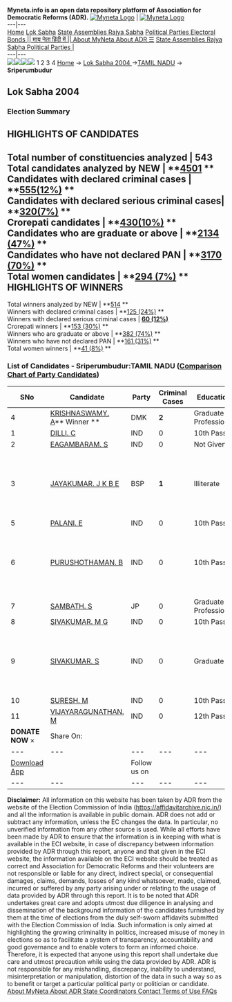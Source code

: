 **Myneta.info is an open data repository platform of Association for Democratic Reforms (ADR).**
[![Myneta Logo](https://www.myneta.info/lib/img/myneta-logo.png)](https://www.myneta.info/) | [![Myneta Logo](https://www.myneta.info/lib/img/adr-logo.png)](https://adrindia.org)  
---|---  
[Home](https://www.myneta.info/) [Lok Sabha](https://www.myneta.info/#ls "Lok Sabha") [ State Assemblies ](https://www.myneta.info/#sa "State Assemblies") [Rajya Sabha](https://www.myneta.info/#rs "Rajya Sabha") [Political Parties ](https://www.myneta.info/party "Political Parties") [ Electoral Bonds ](https://www.myneta.info/electoral_bonds "Electoral Bonds") [ || माय नेता हिंदी में || ](https://translate.google.co.in/translate?prev=hp&hl=en&js=y&u=www.myneta.info&sl=en&tl=hi&history_state0=) [ About MyNeta ](https://adrindia.org/content/about-myneta) [ About ADR ](https://adrindia.org/about-adr/who-we-are) [☰](javascript:void\(0\))
[ State Assemblies ](https://www.myneta.info/#sa "State Assemblies") [ Rajya Sabha ](https://www.myneta.info/#rs "Rajya Sabha") [ Political Parties ](https://www.myneta.info/party "Political Parties")
|   
---|---  
![](https://www.myneta.info/lib/img/banner/banner-1.png)![](https://www.myneta.info/lib/img/banner/banner-2.png)![](https://www.myneta.info/lib/img/banner/banner-3.png)![](https://www.myneta.info/lib/img/banner/banner-4.png)
1  2  3  4 
[Home](https://www.myneta.info/) → [Lok Sabha 2004 ](https://www.myneta.info/loksabha2004/)→[TAMIL NADU](https://www.myneta.info/loksabha2004/index.php?action=show_constituencies&state_id=22) → **Sriperumbudur**
### 
## Lok Sabha 2004 
###  Election Summary 
HIGHLIGHTS OF CANDIDATES  
---  
Total number of constituencies analyzed |  543   
Total candidates analyzed by NEW | **[4501](https://www.myneta.info/loksabha2004/index.php?action=summary&subAction=candidates_analyzed&sort=candidate#summary) **  
Candidates with declared criminal cases | **[555(12%)](https://www.myneta.info/loksabha2004/index.php?action=summary&subAction=crime&sort=candidate#summary) **  
Candidates with declared serious criminal cases| **[320(7%)](https://www.myneta.info/loksabha2004/index.php?action=summary&subAction=serious_crime&sort=candidate#summary) **  
Crorepati candidates | **[430(10%)](https://www.myneta.info/loksabha2004/index.php?action=summary&subAction=crorepati&sort=candidate#summary) **  
Candidates who are graduate or above | **[2134 (47%)](https://www.myneta.info/loksabha2004/index.php?action=summary&subAction=education&sort=candidate#summary) **  
Candidates who have not declared PAN | **[3170 (70%)](https://www.myneta.info/loksabha2004/index.php?action=summary&subAction=without_pan&sort=candidate#summary) **  
Total women candidates | **[294 (7%)](https://www.myneta.info/loksabha2004/index.php?action=summary&subAction=women_candidate&sort=candidate#summary) **  
HIGHLIGHTS OF WINNERS  
---  
Total winners analyzed by NEW | **[514](https://www.myneta.info/loksabha2004/index.php?action=summary&subAction=winner_analyzed&sort=candidate#summary) **  
Winners with declared criminal cases | **[125 (24%)](https://www.myneta.info/loksabha2004/index.php?action=summary&subAction=winner_crime&sort=candidate#summary) **  
Winners with declared serious criminal cases | **[60 (12%)](https://www.myneta.info/loksabha2004/index.php?action=summary&subAction=winner_serious_crime&sort=candidate#summary)**  
Crorepati winners | **[153 (30%)](https://www.myneta.info/loksabha2004/index.php?action=summary&subAction=winner_crorepati&sort=candidate#summary) **  
Winners who are graduate or above | **[382 (74%)](https://www.myneta.info/loksabha2004/index.php?action=summary&subAction=winner_education&sort=candidate#summary) **  
Winners who have not declared PAN | **[161 (31%)](https://www.myneta.info/loksabha2004/index.php?action=summary&subAction=winner_without_pan&sort=candidate#summary) **  
Total women winners | **[41 (8%)](https://www.myneta.info/loksabha2004/index.php?action=summary&subAction=winner_women&sort=candidate#summary) **  
### List of Candidates - Sriperumbudur:TAMIL NADU ([Comparison Chart of Party Candidates](https://www.myneta.info/loksabha2004/comparisonchart.php?constituency_id=379))
SNo | Candidate| Party| Criminal Cases| Education| Age| Total Assets| Liabilities  
---|---|---|---|---|---|---|---  
4  | [KRISHNASWAMY. A](https://www.myneta.info/loksabha2004/candidate.php?candidate_id=3708)** Winner ** | DMK | **2** | Graduate Professional| 38 | Rs 22,14,854 ~ 22 Lacs+ | Rs 0 ~   
1  | [DILLI. C](https://www.myneta.info/loksabha2004/candidate.php?candidate_id=3720) | IND | 0 | 10th Pass| 29 | Rs 22,000 ~ 22 Thou+ | Rs 0 ~   
2  | [EAGAMBARAM. S](https://www.myneta.info/loksabha2004/candidate.php?candidate_id=3717) | IND | 0 | Not Given| 47 | Rs 33,000 ~ 33 Thou+ | Rs 0 ~   
3  | [JAYAKUMAR. J K B E](https://www.myneta.info/loksabha2004/candidate.php?candidate_id=3714) | BSP | **1** | Illiterate| 52 | ![](https://myneta.info/image_v2.php?myneta_folder=loksabha2004&candidate_id=3714&col=ta) | ![](https://myneta.info/image_v2.php?myneta_folder=loksabha2004&candidate_id=3714&col=lia)  
5  | [PALANI. E](https://www.myneta.info/loksabha2004/candidate.php?candidate_id=3719) | IND | 0 | 10th Pass| 31 | Rs 11,35,960 ~ 11 Lacs+ | Rs 0 ~   
6  | [PURUSHOTHAMAN. B](https://www.myneta.info/loksabha2004/candidate.php?candidate_id=3715) | IND | 0 | 10th Pass| 34 | ![](https://myneta.info/image_v2.php?myneta_folder=loksabha2004&candidate_id=3715&col=ta) | ![](https://myneta.info/image_v2.php?myneta_folder=loksabha2004&candidate_id=3715&col=lia)  
7  | [SAMBATH. S](https://www.myneta.info/loksabha2004/candidate.php?candidate_id=3712) | JP | 0 | Graduate Professional| 35 | Rs 1,40,000 ~ 1 Lacs+ | Rs 0 ~   
8  | [SIVAKUMAR. M G](https://www.myneta.info/loksabha2004/candidate.php?candidate_id=3722) | IND | 0 | 10th Pass| 34 | Rs 24,100 ~ 24 Thou+ | Rs 0 ~   
9  | [SIVAKUMAR. S](https://www.myneta.info/loksabha2004/candidate.php?candidate_id=3718) | IND | 0 | Graduate| 38 | ![](https://myneta.info/image_v2.php?myneta_folder=loksabha2004&candidate_id=3718&col=ta) | ![](https://myneta.info/image_v2.php?myneta_folder=loksabha2004&candidate_id=3718&col=lia)  
10  | [SURESH. M](https://www.myneta.info/loksabha2004/candidate.php?candidate_id=3721) | IND | 0 | 10th Pass| 30 | Rs 28,000 ~ 28 Thou+ | Rs 0 ~   
11  | [VIJAYARAGUNATHAN. M](https://www.myneta.info/loksabha2004/candidate.php?candidate_id=3710) | IND | 0 | 12th Pass| 36 | Rs 10,000 ~ 10 Thou+ | Rs 5,255 ~ 5 Thou+  
|  **DONATE NOW** × |  Share On:  | [](https://api.whatsapp.com/send?text=https%3A%2F%2Fmyneta.info%2Fpunjab2022%2Findex.php%3Faction%3Dshow_constituencies%26state_id%3D19) | [](https://www.facebook.com/sharer/sharer.php?u=https%3A%2F%2Fmyneta.info%2Fpunjab2022%2Findex.php%3Faction%3Dshow_constituencies%26state_id%3D19) | [](https://twitter.com/share?url=https%3A%2F%2Fmyneta.info%2Fpunjab2022%2Findex.php%3Faction%3Dshow_constituencies%26state_id%3D19)  
---|---|---|---|---  
| [ Download App ](https://play.google.com/store/apps/details?id=com.webrosoft.myneta1&pcampaignid=pcampaignidMKT-Other-global-all-co-prtnr-py-PartBadge-Mar2515-1) | [](https://play.google.com/store/apps/details?id=com.webrosoft.myneta1&pcampaignid=pcampaignidMKT-Other-global-all-co-prtnr-py-PartBadge-Mar2515-1) |  Follow us on  | [](https://www.facebook.com/adrindia.org/) | [](https://twitter.com/adrspeaks) | [](https://groups.google.com/g/national-election-watch?hl=en&pli=1) | [](https://www.instagram.com/adrspeaks/) | [](https://www.youtube.com/user/adrspeaks) | [](https://sharechat.com/profile/adrspeaks)  
---|---|---|---|---|---|---|---|---  
**Disclaimer:** All information on this website has been taken by ADR from the website of the Election Commission of India (https://affidavitarchive.nic.in/) and all the information is available in public domain. ADR does not add or subtract any information, unless the EC changes the data. In particular, no unverified information from any other source is used. While all efforts have been made by ADR to ensure that the information is in keeping with what is available in the ECI website, in case of discrepancy between information provided by ADR through this report, anyone and that given in the ECI website, the information available on the ECI website should be treated as correct and Association for Democratic Reforms and their volunteers are not responsible or liable for any direct, indirect special, or consequential damages, claims, demands, losses of any kind whatsoever, made, claimed, incurred or suffered by any party arising under or relating to the usage of data provided by ADR through this report. It is to be noted that ADR undertakes great care and adopts utmost due diligence in analysing and dissemination of the background information of the candidates furnished by them at the time of elections from the duly self-sworn affidavits submitted with the Election Commission of India. Such information is only aimed at highlighting the growing criminality in politics, increased misuse of money in elections so as to facilitate a system of transparency, accountability and good governance and to enable voters to form an informed choice. Therefore, it is expected that anyone using this report shall undertake due care and utmost precaution while using the data provided by ADR. ADR is not responsible for any mishandling, discrepancy, inability to understand, misinterpretation or manipulation, distortion of the data in such a way so as to benefit or target a particular political party or politician or candidate. 
[ About MyNeta ](https://adrindia.org/content/about-myneta) [ About ADR ](https://adrindia.org/about-adr/who-we-are) [ State Coordinators ](https://adrindia.org/about-adr/state-coordinators) [ Contact ](https://adrindia.org/contact-us) [ Terms of Use ](https://adrindia.org/content/adr-terms-use) [ FAQs ](https://adrindia.org/content/faqs)

